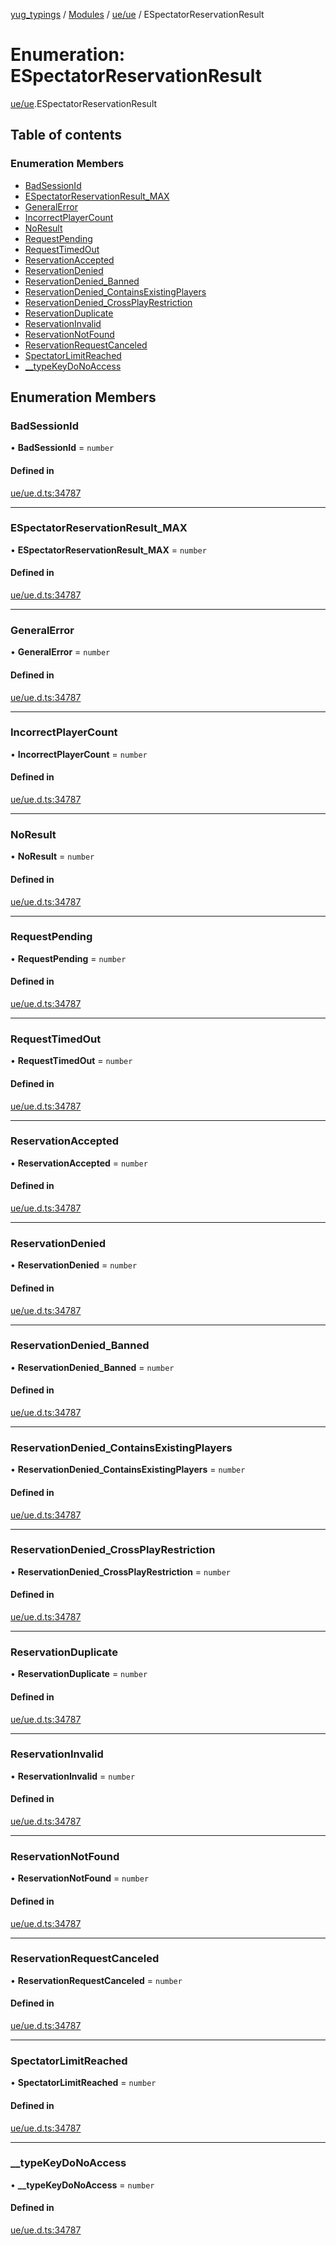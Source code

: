 [yug_typings](../README.md) / [Modules](../modules.md) / [ue/ue](../modules/ue_ue.md) / ESpectatorReservationResult

# Enumeration: ESpectatorReservationResult

[ue/ue](../modules/ue_ue.md).ESpectatorReservationResult

## Table of contents

### Enumeration Members

- [BadSessionId](ue_ue.ESpectatorReservationResult.md#badsessionid)
- [ESpectatorReservationResult\_MAX](ue_ue.ESpectatorReservationResult.md#espectatorreservationresult_max)
- [GeneralError](ue_ue.ESpectatorReservationResult.md#generalerror)
- [IncorrectPlayerCount](ue_ue.ESpectatorReservationResult.md#incorrectplayercount)
- [NoResult](ue_ue.ESpectatorReservationResult.md#noresult)
- [RequestPending](ue_ue.ESpectatorReservationResult.md#requestpending)
- [RequestTimedOut](ue_ue.ESpectatorReservationResult.md#requesttimedout)
- [ReservationAccepted](ue_ue.ESpectatorReservationResult.md#reservationaccepted)
- [ReservationDenied](ue_ue.ESpectatorReservationResult.md#reservationdenied)
- [ReservationDenied\_Banned](ue_ue.ESpectatorReservationResult.md#reservationdenied_banned)
- [ReservationDenied\_ContainsExistingPlayers](ue_ue.ESpectatorReservationResult.md#reservationdenied_containsexistingplayers)
- [ReservationDenied\_CrossPlayRestriction](ue_ue.ESpectatorReservationResult.md#reservationdenied_crossplayrestriction)
- [ReservationDuplicate](ue_ue.ESpectatorReservationResult.md#reservationduplicate)
- [ReservationInvalid](ue_ue.ESpectatorReservationResult.md#reservationinvalid)
- [ReservationNotFound](ue_ue.ESpectatorReservationResult.md#reservationnotfound)
- [ReservationRequestCanceled](ue_ue.ESpectatorReservationResult.md#reservationrequestcanceled)
- [SpectatorLimitReached](ue_ue.ESpectatorReservationResult.md#spectatorlimitreached)
- [\_\_typeKeyDoNoAccess](ue_ue.ESpectatorReservationResult.md#__typekeydonoaccess)

## Enumeration Members

### BadSessionId

• **BadSessionId** = `number`

#### Defined in

[ue/ue.d.ts:34787](https://github.com/YugMetaverse/yug_typings/blob/b7d9b19/ue/ue.d.ts#L34787)

___

### ESpectatorReservationResult\_MAX

• **ESpectatorReservationResult\_MAX** = `number`

#### Defined in

[ue/ue.d.ts:34787](https://github.com/YugMetaverse/yug_typings/blob/b7d9b19/ue/ue.d.ts#L34787)

___

### GeneralError

• **GeneralError** = `number`

#### Defined in

[ue/ue.d.ts:34787](https://github.com/YugMetaverse/yug_typings/blob/b7d9b19/ue/ue.d.ts#L34787)

___

### IncorrectPlayerCount

• **IncorrectPlayerCount** = `number`

#### Defined in

[ue/ue.d.ts:34787](https://github.com/YugMetaverse/yug_typings/blob/b7d9b19/ue/ue.d.ts#L34787)

___

### NoResult

• **NoResult** = `number`

#### Defined in

[ue/ue.d.ts:34787](https://github.com/YugMetaverse/yug_typings/blob/b7d9b19/ue/ue.d.ts#L34787)

___

### RequestPending

• **RequestPending** = `number`

#### Defined in

[ue/ue.d.ts:34787](https://github.com/YugMetaverse/yug_typings/blob/b7d9b19/ue/ue.d.ts#L34787)

___

### RequestTimedOut

• **RequestTimedOut** = `number`

#### Defined in

[ue/ue.d.ts:34787](https://github.com/YugMetaverse/yug_typings/blob/b7d9b19/ue/ue.d.ts#L34787)

___

### ReservationAccepted

• **ReservationAccepted** = `number`

#### Defined in

[ue/ue.d.ts:34787](https://github.com/YugMetaverse/yug_typings/blob/b7d9b19/ue/ue.d.ts#L34787)

___

### ReservationDenied

• **ReservationDenied** = `number`

#### Defined in

[ue/ue.d.ts:34787](https://github.com/YugMetaverse/yug_typings/blob/b7d9b19/ue/ue.d.ts#L34787)

___

### ReservationDenied\_Banned

• **ReservationDenied\_Banned** = `number`

#### Defined in

[ue/ue.d.ts:34787](https://github.com/YugMetaverse/yug_typings/blob/b7d9b19/ue/ue.d.ts#L34787)

___

### ReservationDenied\_ContainsExistingPlayers

• **ReservationDenied\_ContainsExistingPlayers** = `number`

#### Defined in

[ue/ue.d.ts:34787](https://github.com/YugMetaverse/yug_typings/blob/b7d9b19/ue/ue.d.ts#L34787)

___

### ReservationDenied\_CrossPlayRestriction

• **ReservationDenied\_CrossPlayRestriction** = `number`

#### Defined in

[ue/ue.d.ts:34787](https://github.com/YugMetaverse/yug_typings/blob/b7d9b19/ue/ue.d.ts#L34787)

___

### ReservationDuplicate

• **ReservationDuplicate** = `number`

#### Defined in

[ue/ue.d.ts:34787](https://github.com/YugMetaverse/yug_typings/blob/b7d9b19/ue/ue.d.ts#L34787)

___

### ReservationInvalid

• **ReservationInvalid** = `number`

#### Defined in

[ue/ue.d.ts:34787](https://github.com/YugMetaverse/yug_typings/blob/b7d9b19/ue/ue.d.ts#L34787)

___

### ReservationNotFound

• **ReservationNotFound** = `number`

#### Defined in

[ue/ue.d.ts:34787](https://github.com/YugMetaverse/yug_typings/blob/b7d9b19/ue/ue.d.ts#L34787)

___

### ReservationRequestCanceled

• **ReservationRequestCanceled** = `number`

#### Defined in

[ue/ue.d.ts:34787](https://github.com/YugMetaverse/yug_typings/blob/b7d9b19/ue/ue.d.ts#L34787)

___

### SpectatorLimitReached

• **SpectatorLimitReached** = `number`

#### Defined in

[ue/ue.d.ts:34787](https://github.com/YugMetaverse/yug_typings/blob/b7d9b19/ue/ue.d.ts#L34787)

___

### \_\_typeKeyDoNoAccess

• **\_\_typeKeyDoNoAccess** = `number`

#### Defined in

[ue/ue.d.ts:34787](https://github.com/YugMetaverse/yug_typings/blob/b7d9b19/ue/ue.d.ts#L34787)

